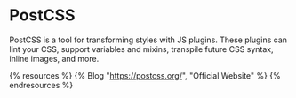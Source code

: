 # PostCSS

PostCSS is a tool for transforming styles with JS plugins. These plugins can lint your CSS, support variables and mixins, transpile future CSS syntax, inline images, and more.

{% resources %}
  {% Blog "https://postcss.org/", "Official Website" %}
{% endresources %}
